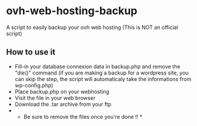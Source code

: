 # ovh-web-hosting-backup
A script to easily backup your ovh web hosting (This is NOT an official script)

## How to use it

- Fill-in your database connexion data in backup.php and remove the "die()" command (if you are making a backup for a wordpress site, you can skip the step, the script will automaticaly take the informations from wp-config.php)
- Place backup.php on your webhosting
- Visit the file in your web browser
- Download the .tar archive from your ftp
- * Be sure to remove the files once you're done !! *

